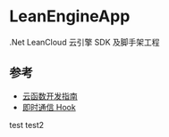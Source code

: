 # LeanEngineApp

.Net LeanCloud 云引擎 SDK 及脚手架工程

## 参考

- [云函数开发指南](https://leancloud.cn/docs/leanengine_cloudfunction_guide-dotnet.html)
- [即时通信 Hook](https://leancloud.cn/docs/realtime-guide-systemconv.html)

test
test2
